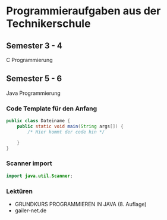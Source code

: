 # Programmieraufgaben aus der Technikerschule

## Semester 3 - 4
C Programmierung

## Semester 5 - 6
Java Programmierung

### Code Template für den Anfang
```java
public class Dateiname {
    public static void main(String args[]) {
        /* Hier kommt der code hin */

    }
}
```

### Scanner import
```java
import java.util.Scanner;
```

### Lektüren
- GRUNDKURS PROGRAMMIEREN IN JAVA (8. Auflage)
- gailer-net.de
